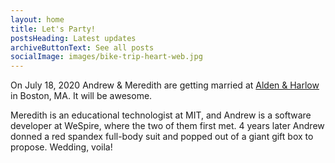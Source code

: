 ```yaml
---
layout: home
title: Let's Party!
postsHeading: Latest updates
archiveButtonText: See all posts
socialImage: images/bike-trip-heart-web.jpg
---
```

On July 18, 2020 Andrew & Meredith are getting married at [Alden & Harlow](http://www.aldenharlow.com/) in Boston, MA. It will be awesome.

Meredith is an educational technologist at MIT, and Andrew is a software developer at WeSpire, where the two of them first met. 4 years later Andrew donned a red spandex full-body suit and popped out of a giant gift box to propose. Wedding, voila!

